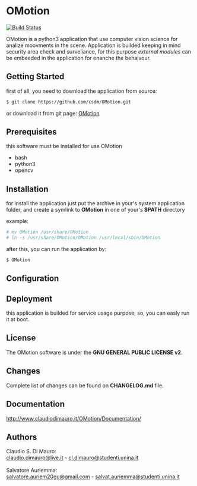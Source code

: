 # OMotion 
[![Build Status](https://travis-ci.org/csdm/OMotion.svg?branch=master)](https://travis-ci.org/csdm/OMotion)

OMotion is a python3 application that use computer vision science for analize moovments in the scene.
Application is builded keeping in mind security area check and surveliance, for this purpose *external modules* can be embeeded in the application for enanche the behaivour.

## Getting Started
first of all, you need to download the application from source:
```bash
$ git clone https://github.com/csdm/OMotion.git
```

or download it from git page: [OMotion](https://github.com/csdm/OMotion)

## Prerequisites
this software must be installed for use OMotion
* bash
* python3
* opencv


## Installation
for install the application just put the archive in your's system application folder, and create a symlink to **OMotion** in one of your's **$PATH** directory

example:
```bash
# mv OMotion /usr/share/OMotion
# ln -s /usr/share/OMotion/OMotion /usr/local/sbin/OMotion
```

after this, you can run the application by:
```bash
$ OMotion
```

## Configuration


## Deployment
this application is builded for service usage purpose, so, you can easly run it at boot.

## License
The OMotion software is under the **GNU GENERAL PUBLIC LICENSE v2**.

## Changes
Complete list of changes can be found on **CHANGELOG.md** file.

## Documentation
http://www.claudiodimauro.it/OMotion/Documentation/

## Authors
Claudio S. Di Mauro: </br> 
<claudio.dimauro@live.it> - <cl.dimauro@studenti.unina.it></br> 
</br> 
Salvatore Auriemma: </br> 
<salvatore.auriem20gu@gmail.com> - <salvat.auriemma@studenti.unina.it>
